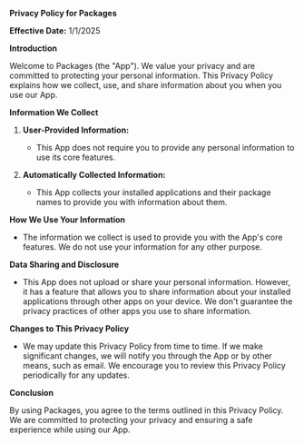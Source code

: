 **Privacy Policy for Packages**

**Effective Date:** 1/1/2025

**Introduction**

Welcome to Packages (the "App"). We value your privacy and are committed to protecting your personal
information. This Privacy Policy explains how we collect, use, and share information about you when
you use our App.

**Information We Collect**

1. **User-Provided Information:**
    - This App does not require you to provide any personal information to use its core features.

2. **Automatically Collected Information:**
    - This App collects your installed applications and their package names to provide you with
      information about them.

**How We Use Your Information**

- The information we collect is used to provide you with the App's core features. We do not use your
  information for any other purpose.

**Data Sharing and Disclosure**

- This App does not upload or share your personal information. However, it has a feature that allows
  you to share information about your installed applications through other apps on your device. We
  don't guarantee the privacy practices of other apps you use to share information.

**Changes to This Privacy Policy**

- We may update this Privacy Policy from time to time. If we make significant changes, we will
  notify you through the App or by other means, such as email. We encourage you to review this
  Privacy Policy periodically for any updates.

**Conclusion**

By using Packages, you agree to the terms outlined in this Privacy Policy. We are committed to
protecting your privacy and ensuring a safe experience while using our App.


